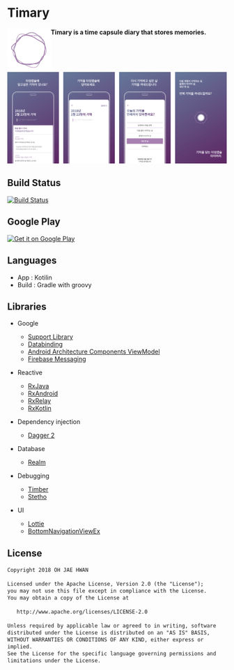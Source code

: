 # Timary 

<img align="left" width="100" height="100" src="/art/timary-logo.png"/> **Timary is a time capsule diary that stores memories.**

![timary-screen](/art/timary-screen.png)


## Build Status
[![Build Status](https://www.bitrise.io/app/4471369b21539e88/status.svg?token=LBT_zQceRadlMXxlc7g7Dw&branch=release)](https://www.bitrise.io/app/4471369b21539e88)

## Google Play

<a href='https://play.google.com/store/apps/details?id=com.github.ojh102.timary'><img alt='Get it on Google Play' src='https://play.google.com/intl/en_us/badges/images/generic/en_badge_web_generic.png' height="50px"/></a>

## Languages

- App : Kotilin
- Build : Gradle with groovy

## Libraries

- Google
  - [Support Library](https://developer.android.com/topic/libraries/support-library/revisions.html)
  - [Databinding](https://developer.android.com/topic/libraries/data-binding/index.html)
  - [Android Architecture Components ViewModel](https://developer.android.com/topic/libraries/architecture/viewmodel.html)
  - [Firebase Messaging](https://firebase.google.com/docs/cloud-messaging)


- Reactive
  - [RxJava](https://github.com/ReactiveX/RxJava)
  - [RxAndroid](https://github.com/ReactiveX/RxAndroid) 
  - [RxRelay](https://github.com/JakeWharton/RxRelay)
  - [RxKotlin](https://github.com/ReactiveX/RxKotlin)

- Dependency injection 

  - [Dagger 2](http://google.github.io/dagger/)

- Database
  - [Realm](https://realm.io/)

- Debugging
  - [Timber](https://github.com/JakeWharton/timber)
  - [Stetho](https://github.com/facebook/stetho)

- UI
  - [Lottie](https://github.com/airbnb/lottie-android)
  - [BottomNavigationViewEx](https://github.com/ittianyu/BottomNavigationViewEx)


License
-------

    Copyright 2018 OH JAE HWAN
    
    Licensed under the Apache License, Version 2.0 (the "License");
    you may not use this file except in compliance with the License.
    You may obtain a copy of the License at
    
       http://www.apache.org/licenses/LICENSE-2.0
    
    Unless required by applicable law or agreed to in writing, software
    distributed under the License is distributed on an "AS IS" BASIS,
    WITHOUT WARRANTIES OR CONDITIONS OF ANY KIND, either express or implied.
    See the License for the specific language governing permissions and
    limitations under the License.

